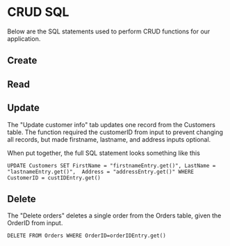 # CRUD SQL
Below are the SQL statements used to perform CRUD functions for our application.

## Create

## Read

## Update

The "Update customer info" tab updates one record from the Customers table.
The function required the customerID from input to prevent changing all records, but made firstname, lastname, and address inputs optional. 

When put together, the full SQL statement looks something like this

`UPDATE Customers SET FirstName = "firstnameEntry.get()", LastName = "lastnameEntry.get()", 
Address = "addressEntry.get()"
WHERE CustomerID = custIDEntry.get()`

## Delete
The "Delete orders" deletes a single order from the Orders table, given the OrderID from input.

`DELETE FROM Orders WHERE OrderID=orderIDEntry.get()`
